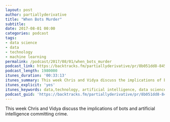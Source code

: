 ```yaml
---
layout: post
author: partiallyderivative
title: "When Bots Murder"
subtitle:
date: 2017-08-01 00:00
categories: podcast
tags:
- data science
- data
- technology
- machine learning
permalink: /podcast/2017/08/01/when_bots_murder
podcast_link: https://backtracks.fm/partiallyderivative/pr/8b051dd8-8452-11e7-86c7-0e84392478bc/partially_derivative_when_bots_murder.mp3?s=1
podcast_length: 1980000
itunes_duration: '00:33:13'
itunes_summary: This week Chris and Vidya discuss the implications of bots and artificial intelligence committing crime.
itunes_explicit: 'yes'
itunes_keywords: data,technology, artificial intelligence, data science,machine learning
podcast_guid: 'https://backtracks.fm/partiallyderivative/pr/8b051dd8-8452-11e7-86c7-0e84392478bc/partially_derivative_when_bots_murder.mp3?s=1'
---
```


This week Chris and Vidya discuss the implications of bots and artificial intelligence committing crime.

<div id="backtracks-player" data-bt-embed="https://player.backtracks.fm/partiallyderivative/partially-derivative/m/when-bots-murder" data-bt-show-comments="false" data-bt-theme="light" data-bt-show-art-cover="true"></div><script>(function(p,l,a,y,e,r,s){if(p[y]) return;if(p[e]) return p[e]();s=l.createElement(a);l.head.appendChild((s.async=p[y]=true,s.src=r,s))}(window,document,"script","__btL","__btR","https://player.backtracks.fm/embedder.js"))</script>
